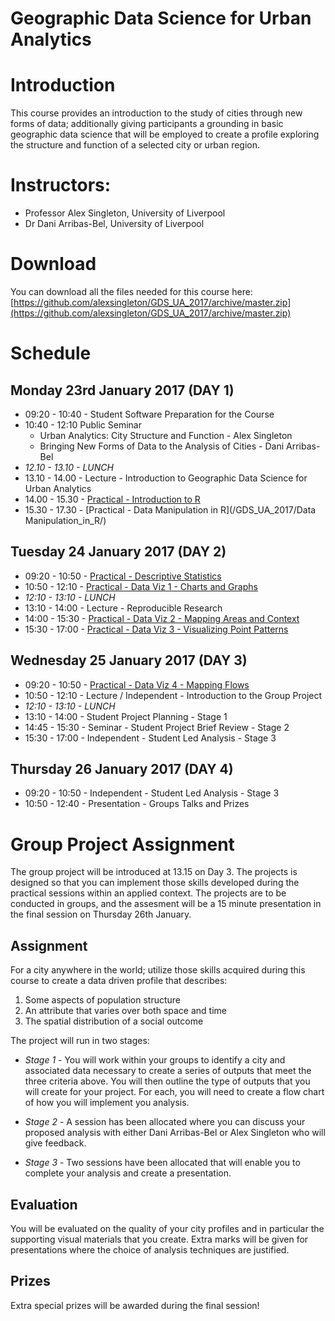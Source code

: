 # Geographic Data Science for Urban Analytics


# Introduction
This course provides an introduction to the study of cities through new forms of data; additionally giving participants a grounding in basic geographic data science that will be employed to create a profile exploring the structure and function of a selected city or urban region.

# Instructors:
* Professor Alex Singleton, University of Liverpool
* Dr Dani Arribas-Bel, University of Liverpool

# Download

You can download all the files needed for this course here: [https://github.com/alexsingleton/GDS_UA_2017/archive/master.zip](https://github.com/alexsingleton/GDS_UA_2017/archive/master.zip)

# Schedule

## Monday 23rd January 2017 (DAY 1)
* 09:20 - 10:40 - Student Software Preparation for the Course
* 10:40 - 12:10 Public Seminar
    * Urban Analytics: City Structure and Function - Alex Singleton
    * Bringing New Forms of Data to the Analysis of Cities - Dani Arribas-Bel
* _12.10 - 13.10 - LUNCH_
* 13.10 - 14.00 - Lecture - Introduction to Geographic Data Science for Urban Analytics
* 14.00 - 15.30 - [Practical - Introduction to R](/GDS_UA_2017/Introduction_to_R/)
* 15.30 - 17.30 - [Practical - Data Manipulation in R](/GDS_UA_2017/Data Manipulation_in_R/)

## Tuesday 24 January 2017 (DAY 2)
* 09:20 - 10:50 - [Practical - Descriptive Statistics](/GDS_UA_2017/Descriptive_statistics/)
* 10:50 - 12:10 - [Practical - Data Viz 1 - Charts and Graphs](/GDS_UA_2017/Charts_and_Graphs/)
* _12:10 - 13:10 - LUNCH_
* 13:10 - 14:00 - Lecture - Reproducible Research
* 14:00 - 15:30 - [Practical - Data Viz 2 - Mapping Areas and Context](/GDS_UA_2017/Mapping_Areas_and_Context/)
* 15:30 - 17:00 - [Practical - Data Viz 3 - Visualizing Point Patterns](/GDS_UA_2017/Visualizing_Point_Patterns/)

## Wednesday 25 January 2017 (DAY 3)
* 09:20 - 10:50 - [Practical - Data Viz 4 - Mapping Flows](/GDS_UA_2017/Mapping_Flows/)
* 10:50 - 12:10 - Lecture / Independent - Introduction to the Group Project
* _12:10 - 13:10 - LUNCH_
* 13:10 - 14:00 -  Student Project Planning - Stage 1
* 14:45 - 15:30 - Seminar - Student Project Brief Review - Stage 2
* 15:30 - 17:00 - Independent - Student Led Analysis - Stage 3

## Thursday 26 January 2017 (DAY 4)
* 09:20 - 10:50 - Independent - Student Led Analysis - Stage 3
* 10:50 - 12:40 - Presentation - Groups Talks and Prizes

# Group Project Assignment

The group project will be introduced at 13.15 on Day 3. The projects is designed so that you can implement those skills developed during the practical sessions within an applied context. The projects are to be conducted in groups, and the assesment will be a 15 minute presentation in the final session on Thursday 26th January. 

## Assignment 

For a city anywhere in the world; utilize those skills acquired during this course to create a data driven profile that describes:

1. Some aspects of population structure
2. An attribute that varies over both space and time
3. The spatial distribution of a social outcome

The project will run in two stages:

* _Stage 1_ - You will work within your groups to identify a city and associated data necessary to create a series of outputs that meet the three criteria above. You will then outline the type of outputs that you will create for your project. For each, you will need to create a flow chart of how you will implement you analysis.

* _Stage 2_ - A session has been allocated where you can discuss your proposed analysis with either Dani Arribas-Bel or Alex Singleton who will give feedback.

* _Stage 3_ - Two sessions have been allocated that will enable you to complete your analysis and create a presentation.

## Evaluation

You will be evaluated on the quality of your city profiles and in particular the supporting visual materials that you create. Extra marks will be given for presentations where the choice of analysis techniques are justified.

## Prizes

Extra special prizes will be awarded during the final session!
